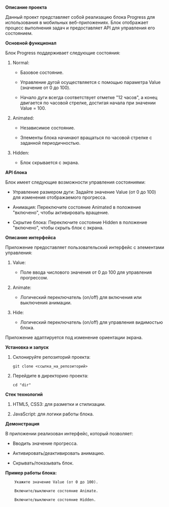 **Описание проекта**

Данный проект представляет собой реализацию блока Progress для использования в мобильных веб-приложениях. Блок отображает процесс выполнения задач и предоставляет API для управления его состоянием.

**Основной функционал**

Блок Progress поддерживает следующие состояния:

1. Normal:

   - Базовое состояние.

   - Управление дугой осуществляется с помощью параметра Value (значение от 0 до 100).

   - Начало дуги всегда соответствует отметке "12 часов", а конец двигается по часовой стрелке, достигая начала при значении Value = 100.

2. Animated:

   - Независимое состояние.

   - Элементы блока начинают вращаться по часовой стрелке с заданной периодичностью.

3. Hidden:

   - Блок скрывается с экрана.

**API блока**

Блок имеет следующие возможности управления состояниями:

- Управление размером дуги: Задайте значение Value (от 0 до 100) для изменения отображаемого прогресса.

- Анимация: Переключите состояние Animated в положение "включено", чтобы активировать вращение.

- Скрытие блока: Переключите состояние Hidden в положение "включено", чтобы скрыть блок с экрана.

**Описание интерфейса**

Приложение предоставляет пользовательский интерфейс с элементами управления:

1. Value:

   - Поле ввода числового значения от 0 до 100 для управления прогрессом.

2. Animate:

   - Логический переключатель (on/off) для включения или выключения анимации.

3. Hide:

   - Логический переключатель (on/off) для управления видимостью блока.

Приложение адаптируется под изменение ориентации экрана.

**Установка и запуск**

1.  Склонируйте репозиторий проекта:

        git clone <ссылка_на_репозиторий>

2.  Перейдите в директорию проекта:

        cd "dir"

**Стек технологий**

1. HTML5, CSS3: для разметки и стилизации.

2. JavaScript: для логики работы блока.

**Демонстрация**

В приложении реализован интерфейс, который позволяет:

- Вводить значение прогресса.

- Активировать/деактивировать анимацию.

- Скрывать/показывать блок.

**Пример работы блока:**

        Укажите значение Value (от 0 до 100).

        Включите/выключите состояние Animate.

        Включите/выключите состояние Hidden.
